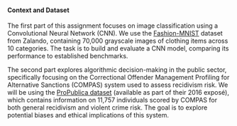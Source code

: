 #### Context and Dataset
The first part of this assignment focuses on image classification using a Convolutional Neural Network (CNN). We use the [Fashion-MNIST](https://github.com/zalandoresearch/fashion-mnist) dataset from Zalando, containing 70,000 grayscale images of clothing items across 10 categories. The task is to build and evaluate a CNN model, comparing its performance to established benchmarks.

The second part explores algorithmic decision-making in the public sector, specifically focusing on the Correctional Offender Management Profiling for Alternative Sanctions (COMPAS) system used to assess recidivism risk. We will be using the [ProPublica dataset](https://github.com/propublica/compas-analysis) (available as part of their 2016 exposé), which contains information on 11,757 individuals scored by COMPAS for both general recidivism and violent crime risk. The goal is to explore potential biases and ethical implications of this system.